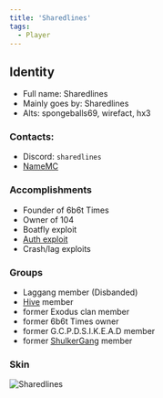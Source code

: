 ```yaml
---
title: 'Sharedlines'
tags:
  - Player
---
```


## Identity
* Full name: Sharedlines
* Mainly goes by: Sharedlines
* Alts: spongeballs69, wirefact, hx3

### Contacts:
* Discord: `sharedlines`
* [NameMC](https://namemc.com/profile/Sharedlines.1)

### Accomplishments
* Founder of 6b6t Times
* Owner of 104
* Boatfly exploit
* [Auth exploit](https://www.youtube.com/watch?v=rZHIQOuM0tM)
* Crash/lag exploits

### Groups
* Laggang member (Disbanded)
* [Hive](../Groups/hive) member
* former Exodus clan member
* former 6b6t Times owner
* former G.C.P.D.S.I.K.E.A.D member
* former [ShulkerGang](../Groups/shulkergang) member

### Skin
![Sharedlines](https://s.namemc.com/3d/skin/body.png?id=4c4d64932237fcf2&model=classic&width=100&height=200)
